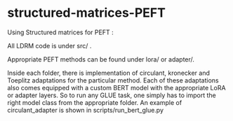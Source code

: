 # structured-matrices-PEFT
Using Structured matrices for PEFT : 

All LDRM code is under src/ . 

Appropriate PEFT methods can be found under lora/ or adapter/. 


Inside each folder, there is implementation of circulant, kronecker and Toeplitz adaptations for the particular method. 
Each of these adaptations also comes equipped with a custom BERT model with the appropriate LoRA or adapter layers. So to run any GLUE task, one simply has to import the right model class from the appropriate folder. An example of circulant_adapter is shown in scripts/run_bert_glue.py
